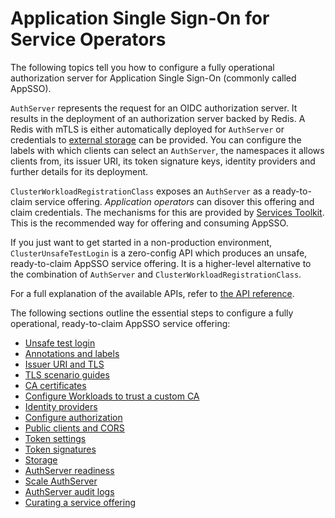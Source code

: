 # Application Single Sign-On for Service Operators

The following topics tell you how to configure a fully operational authorization
server for Application Single Sign-On (commonly called AppSSO).

`AuthServer` represents the request for an OIDC authorization server. It
results in the deployment of an authorization server backed by Redis. A Redis
with mTLS is either automatically deployed for `AuthServer` or credentials to
[external storage](storage.hbs.md) can be provided. You can configure the
labels with which clients can select an `AuthServer`, the namespaces it allows
clients from, its issuer URI, its token signature keys, identity providers and
further details for its deployment.

`ClusterWorkloadRegistrationClass` exposes an `AuthServer` as a ready-to-claim
service offering. _Application operators_ can disover this offering and claim
credentials. The mechanisms for this are provided by [Services
Toolkit](../../../services-toolkit/about.hbs.md). This is the recommended way for
offering and consuming AppSSO.

If you just want to get started in a non-production environment,
`ClusterUnsafeTestLogin` is a zero-config API which produces an unsafe,
ready-to-claim AppSSO service offering. It is a higher-level alternative to the
combination of `AuthServer` and `ClusterWorkloadRegistrationClass`.

For a full explanation of the available APIs, refer to [the API
reference](../../reference/api/index.hbs.md).

The following sections outline the essential steps to configure a fully
operational, ready-to-claim AppSSO service offering:

- [Unsafe test login](./unsafe-test-login.hbs.md)
- [Annotations and labels](./metadata.md)
- [Issuer URI and TLS](./issuer-uri-and-tls.md)
- [TLS scenario guides](./tls-scenario-guides.hbs.md)
- [CA certificates](./ca-certs.md)
- [Configure Workloads to trust a custom CA](./workload-trust-custom-ca.hbs.md)
- [Identity providers](./identity-providers.md)
- [Configure authorization](./configure-authorization.md)
- [Public clients and CORS](./cors.md)
- [Token settings](./token-settings.hbs.md)
- [Token signatures](./token-signature.md)
- [Storage](./storage.hbs.md)
- [AuthServer readiness](./readiness.md)
- [Scale AuthServer](./scale.md)
- [AuthServer audit logs](./audit-logs.md)
- [Curating a service offering](./curate-service-offering.hbs.md)
